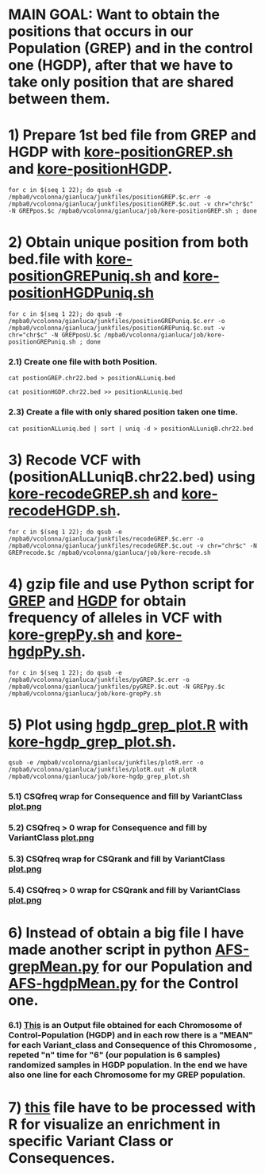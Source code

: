 # MAIN GOAL:  Want to obtain the positions that occurs in our Population (GREP) and in the control one (HGDP), after that we have to take only position that are shared between them.

# 1) Prepare 1st bed file from GREP and HGDP with [kore-positionGREP.sh](kore-positionGREP.sh) and [kore-positionHGDP](kore-positionHGDP.sh).
```
for c in $(seq 1 22); do qsub -e /mpba0/vcolonna/gianluca/junkfiles/positionGREP.$c.err -o /mpba0/vcolonna/gianluca/junkfiles/positionGREP.$c.out -v chr="chr$c" -N GREPpos.$c /mpba0/vcolonna/gianluca/job/kore-positionGREP.sh ; done 
```
# 2) Obtain unique position from both bed.file with [kore-positionGREPuniq.sh](kore-positionGREPuniq.sh) and [kore-positionHGDPuniq.sh](kore-positionHGDPuniq.sh)
```
for c in $(seq 1 22); do qsub -e /mpba0/vcolonna/gianluca/junkfiles/positionGREPuniq.$c.err -o /mpba0/vcolonna/gianluca/junkfiles/positionGREPuniq.$c.out -v chr="chr$c" -N GREPposU.$c /mpba0/vcolonna/gianluca/job/kore-positionGREPuniq.sh ; done 
```
### 2.1) Create one file with both Position.
```
cat postionGREP.chr22.bed > positionALLuniq.bed
```
```
cat positionHGDP.chr22.bed >> positionALLuniq.bed
```
### 2.3) Create a file with only shared position taken one time.
```
cat positionALLuniq.bed | sort | uniq -d > positionALLuniqB.chr22.bed
```
# 3) Recode VCF with (positionALLuniqB.chr22.bed) using [kore-recodeGREP.sh](kore-recodeGREP.sh) and [kore-recodeHGDP.sh](kore-recodeHGDP.sh).
```
for c in $(seq 1 22); do qsub -e /mpba0/vcolonna/gianluca/junkfiles/recodeGREP.$c.err -o /mpba0/vcolonna/gianluca/junkfiles/recodeGREP.$c.out -v chr="chr$c" -N GREPrecode.$c /mpba0/vcolonna/gianluca/job/kore-recode.sh 
```
# 4) gzip file and use Python script for [GREP](../filtering/AFS-GREP_grepl.py) and [HGDP](../filtering/AFS-HGDP_random_grepl.py) for obtain frequency of alleles in VCF with [kore-grepPy.sh](kore-grepPy.sh) and [kore-hgdpPy.sh](kore-hgdpPy.sh).
```
for c in $(seq 1 22); do qsub -e /mpba0/vcolonna/gianluca/junkfiles/pyGREP.$c.err -o /mpba0/vcolonna/gianluca/junkfiles/pyGREP.$c.out -N GREPpy.$c /mpba0/vcolonna/gianluca/job/kore-grepPy.sh 
```
# 5) Plot using [hgdp_grep_plot.R](hgdp_grep_plot.R) with [kore-hgdp_grep_plot.sh](kore-hgdp_grep_plot.sh).
```
qsub -e /mpba0/vcolonna/gianluca/junkfiles/plotR.err -o /mpba0/vcolonna/gianluca/junkfiles/plotR.out -N plotR /mpba0/vcolonna/gianluca/job/kore-hgdp_grep_plot.sh
```

### 5.1) CSQfreq wrap for Consequence and  fill by VariantClass [plot.png](plotWrapConsequence.png)

### 5.2) CSQfreq > 0 wrap for Consequence and  fill by VariantClass [plot.png](plotWrapConsequenceMTZ.png)

### 5.3) CSQfreq wrap for CSQrank and  fill by VariantClass [plot.png](plotWrapCSQrank.png)

### 5.4) CSQfreq > 0 wrap for CSQrank and  fill by VariantClass [plot.png](plotWrapCSQrankMTZ.png)


# 6) Instead of obtain a big file I have made another script in python [AFS-grepMean.py](AFS-grepMean.py) for our Population and [AFS-hgdpMean.py](AFS-hgdpMean.py) for the Control one.

### 6.1) [This](hgdp_grep_mean.tsv) is an Output file obtained for each Chromosome of Control-Population (HGDP) and in each row there is a "MEAN" for each Variant_class and Consequence of this Chromosome , repeted "n" time for "6" (our population is 6 samples) randomized samples in HGDP population. In the end we have also one line for each Chromosome for my GREP population.

# 7) [this](hgdp_grep_mean.tsv) file have to be processed with R for visualize an enrichment in specific Variant Class or Consequences.
